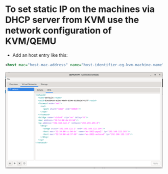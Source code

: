 # To set static IP on the machines via DHCP server from KVM use the network configuration of KVM/QEMU
* Add an host entry like this:
```xml
<host mac="host-mac-address" name="host-identifier-eg-kvm-machine-name" ip="desired-ip-addres-in-range-above" />
```
<img src="./kvm-dhcp.png" />
